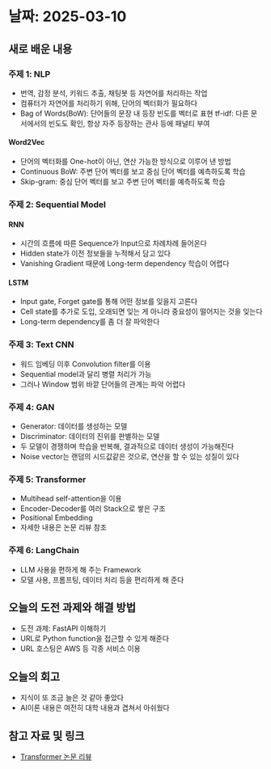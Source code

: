 # 날짜: 2025-03-10

## 새로 배운 내용
### 주제 1: NLP
- 번역, 감정 분석, 키워드 추출, 채팅봇 등 자연어를 처리하는 작업
- 컴퓨터가 자연어를 처리하기 위해, 단어의 벡터화가 필요하다
- Bag of Words(BoW): 단어들의 문장 내 등장 빈도를 벡터로 표현
  tf-idf: 다른 문서에서의 빈도도 확인, 항상 자주 등장하는 관사 등에 패널티 부여
#### Word2Vec
- 단어의 벡터화를 One-hot이 아닌, 연산 가능한 방식으로 이루어 낸 방법
- Continuous BoW: 주변 단어 벡터를 보고 중심 단어 벡터를 예측하도록 학습
- Skip-gram: 중심 단어 벡터를 보고 주변 단어 벡터를 예측하도록 학습

### 주제 2: Sequential Model
#### RNN
- 시간의 흐름에 따른 Sequence가 Input으로 차례차례 들어온다
- Hidden state가 이전 정보들을 누적해서 담고 있다
- Vanishing Gradient 때문에 Long-term dependency 학습이 어렵다

#### LSTM
- Input gate, Forget gate를 통해 어떤 정보를 잊을지 고른다
- Cell state를 추가로 도입, 오래되면 잊는 게 아니라 중요성이 떨어지는 것을 잊는다
- Long-term dependency를 좀 더 잘 파악한다

### 주제 3: Text CNN
- 워드 임베딩 이후 Convolution filter를 이용
- Sequential model과 달리 병렬 처리가 가능
- 그러나 Window 범위 바깥 단어들의 관계는 파악 어렵다

### 주제 4: GAN
- Generator: 데이터를 생성하는 모델
- Discriminator: 데이터의 진위를 판별하는 모델
- 두 모델이 경쟁하며 학습을 반복해, 결과적으로 데이터 생성이 가능해진다
- Noise vector는 랜덤의 시드값같은 것으로, 연산을 할 수 있는 성질이 있다

### 주제 5: Transformer
- Multihead self-attention을 이용
- Encoder-Decoder를 여러 Stack으로 쌓은 구조
- Positional Embedding
- 자세한 내용은 논문 리뷰 참조

### 주제 6: LangChain
- LLM 사용을 편하게 해 주는 Framework
- 모델 사용, 프롬프팅, 데이터 처리 등을 편리하게 해 준다

## 오늘의 도전 과제와 해결 방법
- 도전 과제: FastAPI 이해하기
- URL로 Python function을 접근할 수 있게 해준다
- URL 호스팅은 AWS 등 각종 서비스 이용

## 오늘의 회고
- 지식이 또 조금 늘은 것 같아 좋았다
- AI이론 내용은 여전히 대학 내용과 겹쳐서 아쉬웠다

## 참고 자료 및 링크
- [Transformer 논문 리뷰](https://m0n0rail.tistory.com/entry/%EB%85%BC%EB%AC%B8%EB%A6%AC%EB%B7%B0-Attention-Is-All-You-Need)
